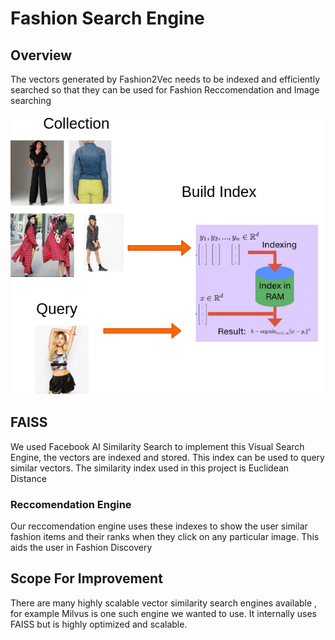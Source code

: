 # Fashion Search Engine

## Overview

The vectors generated by Fashion2Vec needs to be indexed and efficiently searched so that they can be used for Fashion Reccomendation 
and Image searching


!["Indexing Vectors"](images/faiss.png)


## FAISS

We used Facebook AI Similarity Search to implement this Visual Search Engine, the vectors are indexed and stored.
This index can be used to query similar vectors. The similarity index used in this project is Euclidean Distance

### Reccomendation Engine

Our reccomendation engine uses these indexes to show the user similar fashion items and their ranks when they click on any particular image.
This aids the user in Fashion Discovery

## Scope For Improvement

There are many highly scalable vector similarity search engines available , for example Milvus is one such engine we wanted to use. It internally uses FAISS but is highly optimized and scalable.